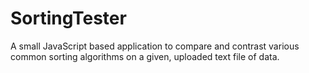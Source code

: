 # SortingTester

A small JavaScript based application to compare and contrast various common sorting algorithms on a given, uploaded text file of data.
